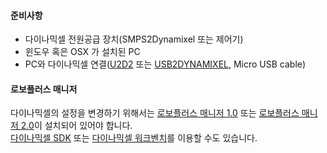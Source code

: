 
#### 준비사항
- 다이나믹셀 전원공급 장치(SMPS2Dynamixel 또는 제어기)
- 윈도우 혹은 OSX 가 설치된 PC
- PC와 다이나믹셀 연결([U2D2] 또는 [USB2DYNAMIXEL], Micro USB cable)

#### 로보플러스 매니저
다이나믹셀의 설정을 변경하기 위해서는 [로보플러스 매니저 1.0] 또는 [로보플러스 매니저 2.0]이 설치되어 있어야 합니다.  
[다이나믹셀 SDK] 또는 [다이나믹셀 워크벤치]를 이용할 수도 있습니다.

[U2D2]: /docs/kr/parts/interface/u2d2/
[USB2DYNAMIXEL]: /docs/kr/parts/interface/usb2dynamixel/
[로보플러스 매니저 1.0]: /docs/kr/software/rplus1/manager/
[로보플러스 매니저 2.0]: /docs/kr/software/rplus2/manager/
[다이나믹셀 SDK]: docs/kr/software/dynamixel/dynamixel_sdk/overview/
[다이나믹셀 워크벤치]: /docs/kr/software/dynamixel/dynamixel_workbench/
